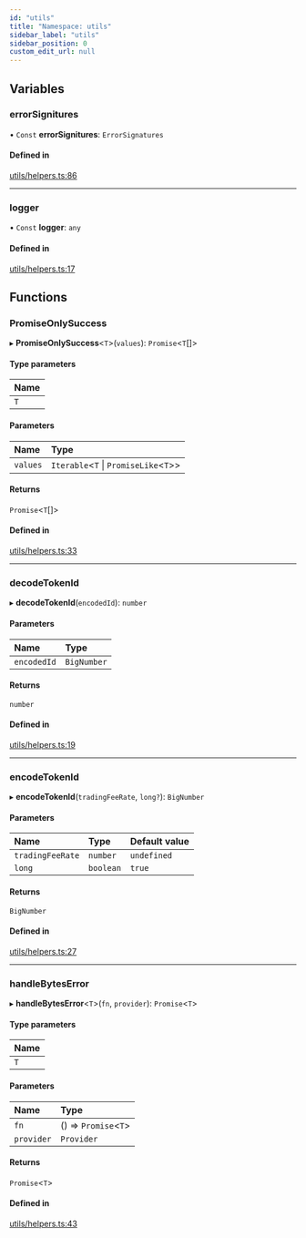 ```yaml
---
id: "utils"
title: "Namespace: utils"
sidebar_label: "utils"
sidebar_position: 0
custom_edit_url: null
---
```


## Variables

### errorSignitures

• `Const` **errorSignitures**: `ErrorSignatures`

#### Defined in

[utils/helpers.ts:86](https://github.com/chromatic-protocol/sdk/blob/56e7c5d/packages/sdk-ethers-v5/src/utils/helpers.ts#L86)

___

### logger

• `Const` **logger**: `any`

#### Defined in

[utils/helpers.ts:17](https://github.com/chromatic-protocol/sdk/blob/56e7c5d/packages/sdk-ethers-v5/src/utils/helpers.ts#L17)

## Functions

### PromiseOnlySuccess

▸ **PromiseOnlySuccess**<`T`\>(`values`): `Promise`<`T`[]\>

#### Type parameters

| Name |
| :------ |
| `T` |

#### Parameters

| Name | Type |
| :------ | :------ |
| `values` | `Iterable`<`T` \| `PromiseLike`<`T`\>\> |

#### Returns

`Promise`<`T`[]\>

#### Defined in

[utils/helpers.ts:33](https://github.com/chromatic-protocol/sdk/blob/56e7c5d/packages/sdk-ethers-v5/src/utils/helpers.ts#L33)

___

### decodeTokenId

▸ **decodeTokenId**(`encodedId`): `number`

#### Parameters

| Name | Type |
| :------ | :------ |
| `encodedId` | `BigNumber` |

#### Returns

`number`

#### Defined in

[utils/helpers.ts:19](https://github.com/chromatic-protocol/sdk/blob/56e7c5d/packages/sdk-ethers-v5/src/utils/helpers.ts#L19)

___

### encodeTokenId

▸ **encodeTokenId**(`tradingFeeRate`, `long?`): `BigNumber`

#### Parameters

| Name | Type | Default value |
| :------ | :------ | :------ |
| `tradingFeeRate` | `number` | `undefined` |
| `long` | `boolean` | `true` |

#### Returns

`BigNumber`

#### Defined in

[utils/helpers.ts:27](https://github.com/chromatic-protocol/sdk/blob/56e7c5d/packages/sdk-ethers-v5/src/utils/helpers.ts#L27)

___

### handleBytesError

▸ **handleBytesError**<`T`\>(`fn`, `provider`): `Promise`<`T`\>

#### Type parameters

| Name |
| :------ |
| `T` |

#### Parameters

| Name | Type |
| :------ | :------ |
| `fn` | () => `Promise`<`T`\> |
| `provider` | `Provider` |

#### Returns

`Promise`<`T`\>

#### Defined in

[utils/helpers.ts:43](https://github.com/chromatic-protocol/sdk/blob/56e7c5d/packages/sdk-ethers-v5/src/utils/helpers.ts#L43)
